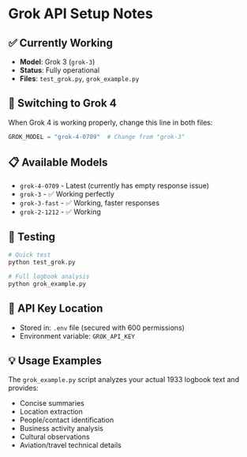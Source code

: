 # Grok API Setup Notes

## ✅ Currently Working
- **Model**: Grok 3 (`grok-3`)
- **Status**: Fully operational
- **Files**: `test_grok.py`, `grok_example.py`

## 🔄 Switching to Grok 4
When Grok 4 is working properly, change this line in both files:

```python
GROK_MODEL = "grok-4-0709"  # Change from "grok-3"
```

## 📋 Available Models
- `grok-4-0709` - Latest (currently has empty response issue)
- `grok-3` - ✅ Working perfectly
- `grok-3-fast` - ✅ Working, faster responses
- `grok-2-1212` - ✅ Working

## 🧪 Testing
```bash
# Quick test
python test_grok.py

# Full logbook analysis
python grok_example.py
```

## 🔑 API Key Location
- Stored in: `.env` file (secured with 600 permissions)
- Environment variable: `GROK_API_KEY`

## 💡 Usage Examples
The `grok_example.py` script analyzes your actual 1933 logbook text and provides:
- Concise summaries
- Location extraction
- People/contact identification  
- Business activity analysis
- Cultural observations
- Aviation/travel technical details 